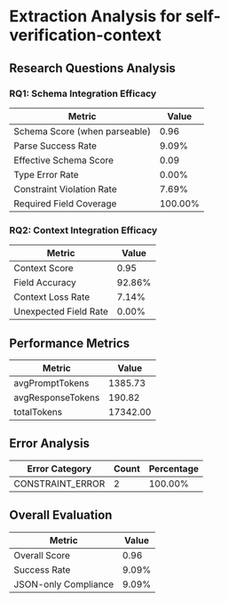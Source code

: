 # Extraction Analysis for self-verification-context

## Research Questions Analysis

### RQ1: Schema Integration Efficacy

| Metric | Value |
|--------|-------|
| Schema Score (when parseable) | 0.96 |
| Parse Success Rate | 9.09% |
| Effective Schema Score | 0.09 |
| Type Error Rate | 0.00% |
| Constraint Violation Rate | 7.69% |
| Required Field Coverage | 100.00% |

### RQ2: Context Integration Efficacy

| Metric | Value |
|--------|-------|
| Context Score | 0.95 |
| Field Accuracy | 92.86% |
| Context Loss Rate | 7.14% |
| Unexpected Field Rate | 0.00% |

## Performance Metrics

| Metric | Value |
|--------|-------|
| avgPromptTokens | 1385.73 |
| avgResponseTokens | 190.82 |
| totalTokens | 17342.00 |

## Error Analysis

| Error Category | Count | Percentage |
|---------------|-------|------------|
| CONSTRAINT_ERROR | 2 | 100.00% |

## Overall Evaluation

| Metric | Value |
|--------|-------|
| Overall Score | 0.96 |
| Success Rate | 9.09% |
| JSON-only Compliance | 9.09% |
